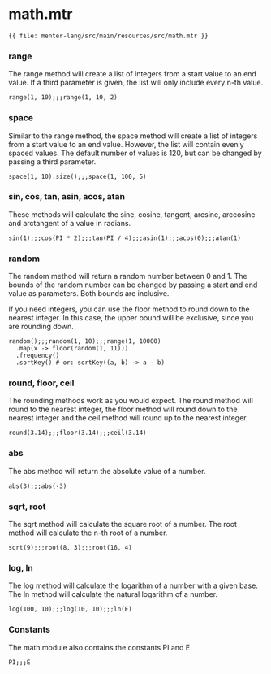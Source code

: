 # math.mtr

```static
{{ file: menter-lang/src/main/resources/src/math.mtr }}
```

### range

The range method will create a list of integers from a start value to an end value. If a third parameter is given, the
list will only include every n-th value.

```result=[1, 2, 3, 4, 5, 6, 7, 8, 9, 10];;;[1, 3, 5, 7, 9]
range(1, 10);;;range(1, 10, 2)
```

### space

Similar to the range method, the space method will create a list of integers from a start value to an end value.
However, the list will contain evenly spaced values. The default number of values is 120, but can be changed by passing
a third parameter.

```result=120;;;[1, 25.75, 50.5, 75.25, 100]
space(1, 10).size();;;space(1, 100, 5)
```

### sin, cos, tan, asin, acos, atan

These methods will calculate the sine, cosine, tangent, arcsine, arccosine and arctangent of a value in radians.

```result=0.8414709848078965;;;1;;;1;;;1.5707963267948966;;;1.5707963267948966;;;0.7853981633974483
sin(1);;;cos(PI * 2);;;tan(PI / 4);;;asin(1);;;acos(0);;;atan(1)
```

### random

The random method will return a random number between 0 and 1. The bounds of the random number can be changed by passing
a start and end value as parameters. Both bounds are inclusive.

If you need integers, you can use the floor method to round down to the nearest integer. In this case, the upper bound
will be exclusive, since you are rounding down.

```result=0.37280036118180193;;;6.5920401949397968;;;{1: 1048, 2: 1026, 3: 974, 4: 942, 5: 958, 6: 1052, 7: 969, 8: 996, 9: 1031, 10: 1004}
random();;;random(1, 10);;;range(1, 10000)
  .map(x -> floor(random(1, 11)))
  .frequency()
  .sortKey() # or: sortKey((a, b) -> a - b)
```

### round, floor, ceil

The rounding methods work as you would expect. The round method will round to the nearest integer, the floor method will
round down to the nearest integer and the ceil method will round up to the nearest integer.

```result=3;;;3;;;4
round(3.14);;;floor(3.14);;;ceil(3.14)
```

### abs

The abs method will return the absolute value of a number.

```result=3;;;-3
abs(3);;;abs(-3)
```

### sqrt, root

The sqrt method will calculate the square root of a number. The root method will calculate the n-th root of a number.

```result=3;;;2;;;2
sqrt(9);;;root(8, 3);;;root(16, 4)
```

### log, ln

The log method will calculate the logarithm of a number with a given base. The ln method will calculate the natural
logarithm of a number.

```result=2;;;1;;;1
log(100, 10);;;log(10, 10);;;ln(E)
```

### Constants

The math module also contains the constants PI and E.

```result=3.1415926535897932384626433832795028841971;;;2.71828182845904523536028747135266249775724709369995
PI;;;E
```
